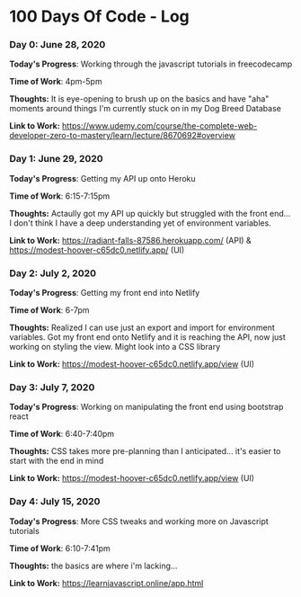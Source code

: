 # 100 Days Of Code - Log

### Day 0: June 28, 2020


**Today's Progress**: Working through the javascript tutorials in freecodecamp

**Time of Work**: 4pm-5pm

**Thoughts:** It is eye-opening to brush up on the basics and have "aha" moments around things I'm currently stuck on in my Dog Breed Database

**Link to Work:** https://www.udemy.com/course/the-complete-web-developer-zero-to-mastery/learn/lecture/8670692#overview


### Day 1: June 29, 2020

**Today's Progress**: Getting my API up onto Heroku

**Time of Work**: 6:15-7:15pm

**Thoughts:** Actaully got my API up quickly but struggled with the front end... I don't think I have a deep understanding yet of environment variables.

**Link to Work:** https://radiant-falls-87586.herokuapp.com/ (API) & https://modest-hoover-c65dc0.netlify.app/ (UI)

### Day 2: July 2, 2020

**Today's Progress**: Getting my front end into Netlify

**Time of Work**: 6-7pm

**Thoughts:** Realized I can use just an export and import for environment variables. Got my front end onto Netlify and it is reaching the API, now just working on styling the view. Might look into a CSS library

**Link to Work:** https://modest-hoover-c65dc0.netlify.app/view (UI)

### Day 3: July 7, 2020

**Today's Progress**: Working on manipulating the front end using bootstrap react

**Time of Work**: 6:40-7:40pm

**Thoughts:** CSS takes more pre-planning than I anticipated... it's easier to start with the end in mind

**Link to Work:** https://modest-hoover-c65dc0.netlify.app/view (UI)

### Day 4: July 15, 2020

**Today's Progress**: More CSS tweaks and working more on Javascript tutorials

**Time of Work**: 6:10-7:41pm

**Thoughts:** the basics are where i'm lacking...

**Link to Work:** https://learnjavascript.online/app.html


